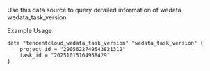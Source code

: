 Use this data source to query detailed information of wedata wedata_task_version

Example Usage

```hcl
data "tencentcloud_wedata_task_version" "wedata_task_version" {
	project_id = "2905622749543821312"
	task_id = "20251015164958429"
}
```
